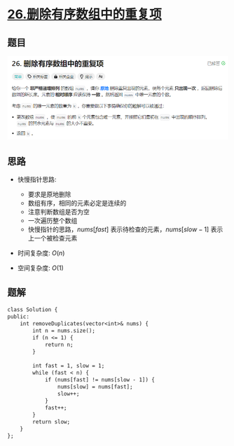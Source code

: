 # [26.删除有序数组中的重复项](https://leetcode.cn/problems/remove-duplicates-from-sorted-array/description/)

## 题目
![](../../images/26.png)

## 思路
- 快慢指针思路:
    - 要求是原地删除
    - 数组有序，相同的元素必定是连续的
    - 注意判断数组是否为空
    - 一次遍历整个数组
    - 快慢指针的思路，$nums[fast]$ 表示待检查的元素，$nums[slow-1]$ 表示上一个被检查元素

- 时间复杂度: $O(n)$
- 空间复杂度: $O(1)$

## 题解
```
class Solution {
public:
    int removeDuplicates(vector<int>& nums) {
        int n = nums.size();
        if (n <= 1) {
            return n;
        }

        int fast = 1, slow = 1;
        while (fast < n) {
            if (nums[fast] != nums[slow - 1]) {
                nums[slow] = nums[fast];
                slow++;
            }
            fast++;
        }
        return slow;
    }
};
```